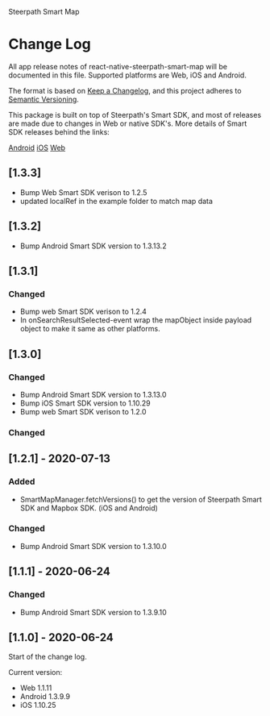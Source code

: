 Steerpath Smart Map

# Change Log

All app release notes of react-native-steerpath-smart-map will be documented in this file. Supported platforms are Web, iOS and Android.

The format is based on [Keep a Changelog](http://keepachangelog.com/),
and this project adheres to [Semantic Versioning](https://semver.org/spec/v2.0.0.html).

This package is built on top of Steerpath's Smart SDK, and most of releases are made due to changes in Web or native SDK's. More details of Smart SDK releases behind the links:

[Android](https://s3-eu-west-1.amazonaws.com/steerpath/android/documentation/smart/index.html)
[iOS](https://s3-eu-west-1.amazonaws.com/steerpath/ios/releases/smart-sdk-changelog/index.html)
[Web](https://s3-eu-west-1.amazonaws.com/steerpath-web-sdk/documentation/smart/latest/index.html)

## [1.3.3]
- Bump Web Smart SDK verison to 1.2.5
- updated localRef in the example folder to match map data

## [1.3.2]

- Bump Android Smart SDK version to 1.3.13.2

## [1.3.1]

### Changed

- Bump web Smart SDK verison to 1.2.4
- In onSearchResultSelected-event wrap the mapObject inside payload object to make it same as other platforms.

## [1.3.0]

### Changed

- Bump Android Smart SDK version to 1.3.13.0
- Bump iOS Smart SDK version to 1.10.29
- Bump web Smart SDK verison to 1.2.0

### Changed

## [1.2.1] - 2020-07-13

### Added

- SmartMapManager.fetchVersions() to get the version of Steerpath Smart SDK and Mapbox SDK. (iOS and Android)

### Changed

- Bump Android Smart SDK version to 1.3.10.0

## [1.1.1] - 2020-06-24

### Changed

- Bump Android Smart SDK version to 1.3.9.10

## [1.1.0] - 2020-06-24

Start of the change log.

Current version:

- Web 1.1.11
- Android 1.3.9.9
- iOS 1.10.25
